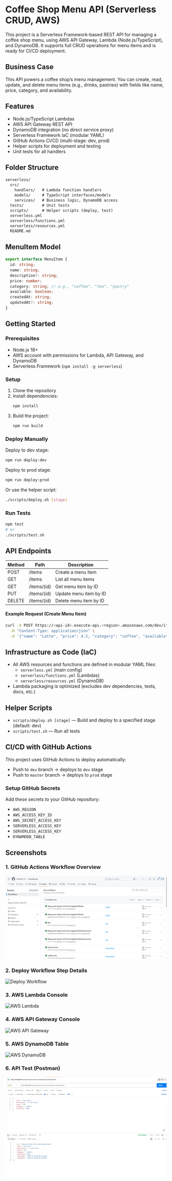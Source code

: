 # Coffee Shop Menu API (Serverless CRUD, AWS)

This project is a Serverless Framework-based REST API for managing a coffee shop menu, using AWS API Gateway, Lambda (Node.js/TypeScript), and DynamoDB. It supports full CRUD operations for menu items and is ready for CI/CD deployment.

## Business Case
This API powers a coffee shop’s menu management. You can create, read, update, and delete menu items (e.g., drinks, pastries) with fields like name, price, category, and availability.

## Features
- Node.js/TypeScript Lambdas
- AWS API Gateway REST API
- DynamoDB integration (no direct service proxy)
- Serverless Framework IaC (modular YAML)
- GitHub Actions CI/CD (multi-stage: dev, prod)
- Helper scripts for deployment and testing
- Unit tests for all handlers

## Folder Structure
```
serverless/
  src/
    handlers/   # Lambda function handlers
    models/     # TypeScript interfaces/models
    services/   # Business logic, DynamoDB access
  tests/        # Unit tests
  scripts/      # Helper scripts (deploy, test)
  serverless.yml
  serverless/functions.yml
  serverless/resources.yml
  README.md
```

## MenuItem Model
```ts
export interface MenuItem {
  id: string;
  name: string;
  description?: string;
  price: number;
  category: string; // e.g., "coffee", "tea", "pastry"
  available: boolean;
  createdAt: string;
  updatedAt?: string;
}
```

## Getting Started

### Prerequisites
- Node.js 18+
- AWS account with permissions for Lambda, API Gateway, and DynamoDB
- Serverless Framework (`npm install -g serverless`)

### Setup
1. Clone the repository
2. Install dependencies:
   ```sh
   npm install
   ```
3. Build the project:
   ```sh
   npm run build
   ```

### Deploy Manually
Deploy to dev stage:
```sh
npm run deploy:dev
```
Deploy to prod stage:
```sh
npm run deploy:prod
```
Or use the helper script:
```sh
./scripts/deploy.sh [stage]
```

### Run Tests
```sh
npm test
# or
./scripts/test.sh
```

## API Endpoints
| Method | Path         | Description                |
|--------|--------------|----------------------------|
| POST   | /items       | Create a menu item         |
| GET    | /items       | List all menu items        |
| GET    | /items/{id}  | Get menu item by ID        |
| PUT    | /items/{id}  | Update menu item by ID     |
| DELETE | /items/{id}  | Delete menu item by ID     |

#### Example Request (Create Menu Item)
```sh
curl -X POST https://<api-id>.execute-api.<region>.amazonaws.com/dev/items \
  -H "Content-Type: application/json" \
  -d '{"name": "Latte", "price": 4.5, "category": "coffee", "available": true}'
```

## Infrastructure as Code (IaC)
- All AWS resources and functions are defined in modular YAML files:
  - `serverless.yml` (main config)
  - `serverless/functions.yml` (Lambdas)
  - `serverless/resources.yml` (DynamoDB)
- Lambda packaging is optimized (excludes dev dependencies, tests, docs, etc.)

## Helper Scripts
- `scripts/deploy.sh [stage]` — Build and deploy to a specified stage (default: dev)
- `scripts/test.sh` — Run all tests

## CI/CD with GitHub Actions

This project uses GitHub Actions to deploy automatically:
- Push to `dev` branch → deploys to `dev` stage
- Push to `master` branch → deploys to `prod` stage

### Setup GitHub Secrets
Add these secrets to your GitHub repository:
- `AWS_REGION`
- `AWS_ACCESS_KEY_ID`
- `AWS_SECRET_ACCESS_KEY`
- `SERVERLESS_ACCESS_KEY`
- `SERVERLESS_ACCESS_KEY`
- `DYNAMODB_TABLE`
## Screenshots

### 1. GitHub Actions Workflow Overview
![Workflow Overview](public/workflow.png)

### 2. Deploy Workflow Step Details
![Deploy Workflow](public/deploy-workflow.png)

### 3. AWS Lambda Console
![AWS Lambda](public/AWS%20Lambda.png)

### 4. AWS API Gateway Console
![AWS API Gateway](public/AWS%20API%20Gateway.png)

### 5. AWS DynamoDB Table
![AWS DynamoDB](public/AWS%20Dynamodb.png)

### 6. API Test (Postman)
![Postman Test](public/Postman.png)
